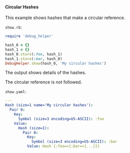 #### Circular Hashes

This example shows hashes that make a circular reference.

```show.rb```:
```ruby
require 'debug_helper'

hash_0 = {}
hash_1 = {}
hash_0.store(:foo, hash_1)
hash_1.store(:bar, hash_0)
DebugHelper.show(hash_0, 'My circular hashes')
```

The output shows details of the hashes.

The circular reference is not followed.

```show.yaml```:
```yaml
---
Hash (size=1 name='My circular hashes'):
  Pair 0:
    Key:
      Symbol (size=3 encoding=US-ASCII): :foo
    Value:
      Hash (size=1):
        Pair 0:
          Key:
            Symbol (size=3 encoding=US-ASCII): :bar
          Value: Hash {:foo=>{:bar=>{...}}}
```
